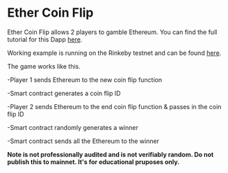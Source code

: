 # Ether Coin Flip

Ether Coin Flip allows 2 players to gamble Ethereum. You can find the full tutorial for this Dapp [here](https://levelup.gitconnected.com/the-complete-guide-to-building-an-ethereum-dapp-1692976ec4a5).

Working example is running on the Rinkeby testnet and can be found [here](https://ethercoinflip.netlify.app/).

The game works like this.

-Player 1 sends Ethereum to the new coin flip function

-Smart contract generates a coin flip ID

-Player 2 sends Ethereum to the end coin flip function & passes in the coin flip ID

-Smart contract randomly generates a winner

-Smart contract sends all the Ethereum to the winner

**Note is not professionally audited and is not verifiably random. Do not publish this to mainnet. It's for educational pruposes only.**
